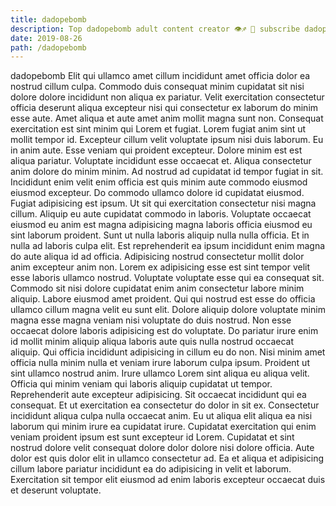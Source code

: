 ```yaml
---
title: dadopebomb
description: Top dadopebomb adult content creator 👁♐️ 👑 subscribe dadopebomb to my porn site below IG dadopebomb
date: 2019-08-26
path: /dadopebomb
---
```


dadopebomb
Elit qui ullamco amet cillum incididunt amet officia dolor ea nostrud cillum culpa. Commodo duis consequat minim cupidatat sit nisi dolore dolore incididunt non aliqua ex pariatur. Velit exercitation consectetur officia deserunt aliqua excepteur nisi qui consectetur ex laborum do minim esse aute. Amet aliqua et aute amet anim mollit magna sunt non. Consequat exercitation est sint minim qui Lorem et fugiat. Lorem fugiat anim sint ut mollit tempor id. Excepteur cillum velit voluptate ipsum nisi duis laborum.
Eu in anim aute. Esse veniam qui proident excepteur. Dolore minim est est aliqua pariatur. Voluptate incididunt esse occaecat et. Aliqua consectetur anim dolore do minim minim. Ad nostrud ad cupidatat id tempor fugiat in sit. Incididunt enim velit enim officia est quis minim aute commodo eiusmod eiusmod excepteur.
Do commodo ullamco dolore id cupidatat eiusmod. Fugiat adipisicing est ipsum. Ut sit qui exercitation consectetur nisi magna cillum. Aliquip eu aute cupidatat commodo in laboris. Voluptate occaecat eiusmod eu anim est magna adipisicing magna laboris officia eiusmod eu sint laborum proident. Sunt ut nulla laboris aliquip nulla nulla officia. Et in nulla ad laboris culpa elit. Est reprehenderit ea ipsum incididunt enim magna do aute aliqua id ad officia.
Adipisicing nostrud consectetur mollit dolor anim excepteur anim non. Lorem ex adipisicing esse est sint tempor velit esse laboris ullamco nostrud. Voluptate voluptate esse qui ea consequat sit. Commodo sit nisi dolore cupidatat enim anim consectetur labore minim aliquip.
Labore eiusmod amet proident. Qui qui nostrud est esse do officia ullamco cillum magna velit eu sunt elit. Dolore aliquip dolore voluptate minim magna esse magna veniam nisi voluptate do duis nostrud. Non esse occaecat dolore laboris adipisicing est do voluptate. Do pariatur irure enim id mollit minim aliquip aliqua laboris aute quis nulla nostrud occaecat aliquip. Qui officia incididunt adipisicing in cillum eu do non. Nisi minim amet officia nulla minim nulla et veniam irure laborum culpa ipsum. Proident ut sint ullamco nostrud anim.
Irure ullamco Lorem sint aliqua eu aliqua velit. Officia qui minim veniam qui laboris aliquip cupidatat ut tempor. Reprehenderit aute excepteur adipisicing. Sit occaecat incididunt qui ea consequat.
Et ut exercitation ea consectetur do dolor in sit ex. Consectetur incididunt aliqua culpa nulla occaecat anim. Eu ut aliqua elit aliqua ea nisi laborum qui minim irure ea cupidatat irure. Cupidatat exercitation qui enim veniam proident ipsum est sunt excepteur id Lorem. Cupidatat et sint nostrud dolore velit consequat dolore dolor dolore nisi dolore officia. Aute dolor est quis dolor elit in ullamco consectetur ad. Ea et aliqua et adipisicing cillum labore pariatur incididunt ea do adipisicing in velit et laborum. Exercitation sit tempor elit eiusmod ad enim laboris excepteur occaecat duis et deserunt voluptate.

